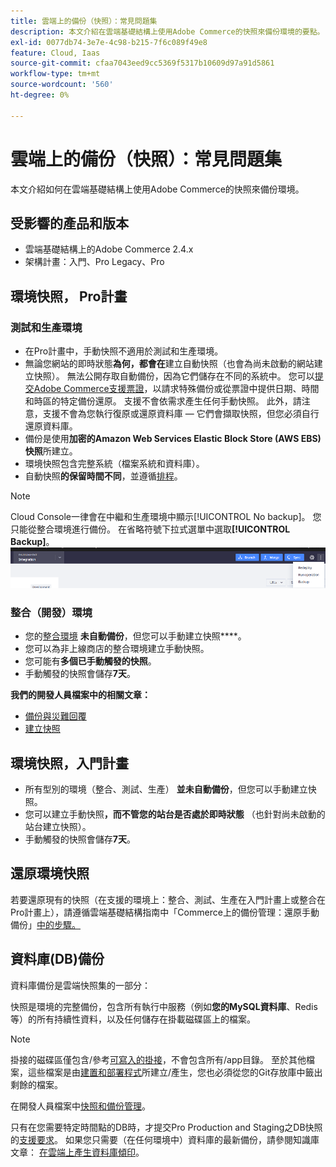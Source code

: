 ```yaml
---
title: 雲端上的備份（快照）：常見問題集
description: 本文介紹在雲端基礎結構上使用Adobe Commerce的快照來備份環境的要點。
exl-id: 0077db74-3e7e-4c98-b215-7f6c089f49e8
feature: Cloud, Iaas
source-git-commit: cfaa7043eed9cc5369f5317b10609d97a91d5861
workflow-type: tm+mt
source-wordcount: '560'
ht-degree: 0%

---
```


# 雲端上的備份（快照）：常見問題集

本文介紹如何在雲端基礎結構上使用Adobe Commerce的快照來備份環境。

## 受影響的產品和版本

* 雲端基礎結構上的Adobe Commerce 2.4.x
* 架構計畫：入門、Pro Legacy、Pro

## 環境快照， Pro計畫

### 測試和生產環境

* 在Pro計畫中，手動快照不適用於測試和生產環境。
* 無論您網站的即時狀態&#x200B;**為何，都會在**建立自動快照（也會為尚未啟動的網站建立快照）。 無法公開存取自動備份，因為它們儲存在不同的系統中。
您可以[提交Adobe Commerce支援票證](/docs/commerce-knowledge-base/kb/help-center-guide/magento-help-center-user-guide.html#submit-ticket)，以請求特殊備份或從票證中提供日期、時間和時區的特定備份還原。 支援不會依需求產生任何手動快照。
此外，請注意，支援不會為您執行復原或還原資料庫 — 它們會擷取快照，但您必須自行還原資料庫。
* 備份是使用&#x200B;**加密的Amazon Web Services Elastic Block Store (AWS EBS)快照**&#x200B;所建立。
* 環境快照包含完整系統（檔案系統和資料庫）。
* 自動快照&#x200B;**的保留時間不同**，並遵循[排程](/docs/commerce-cloud-service/user-guide/architecture/pro-architecture.html?lang=en#backup-and-disaster-recovery)。

>[!NOTE]
>Cloud Console一律會在中繼和生產環境中顯示[!UICONTROL No backup]。 您只能從整合環境進行備份。 在省略符號下拉式選單中選取&#x200B;**[!UICONTROL Backup]**。
>![cloud_console_backup.png](assets/cloud_console_backup.png)





### 整合（開發）環境

* 您的[整合環境](/help/announcements/adobe-commerce-announcements/integration-environment-enhancement-request-pro-and-starter.md) **未自動備份**，但您可以手動建立快照&#x200B;****。
* 您可以為非上線商店的整合環境建立手動快照。
* 您可能有&#x200B;**多個已手動觸發的快照**。
* 手動觸發的快照會儲存&#x200B;**7天**。

**我們的開發人員檔案中的相關文章：**

* [備份與災難回覆](/docs/commerce-cloud-service/user-guide/architecture/pro-architecture.html#backup-and-disaster-recovery)
* [建立快照](/docs/commerce-cloud-service/user-guide/develop/storage/snapshots.html)

## 環境快照，入門計畫

* 所有型別的環境（整合、測試、生產） **並未自動備份**，但您可以手動建立快照。
* 您可以建立手動快照&#x200B;**，而不管您的站台是否處於即時狀態** （也針對尚未啟動的站台建立快照）。
* 手動觸發的快照會儲存&#x200B;**7天**。

## 還原環境快照

若要還原現有的快照（在支援的環境上：整合、測試、生產在入門計畫上或整合在Pro計畫上），請遵循雲端基礎結構指南中「Commerce上的備份管理：還原手動備份」[中的步驟。](https://experienceleague.adobe.com/en/docs/commerce-cloud-service/user-guide/develop/storage/snapshots#restore-a-manual-backup)

## 資料庫(DB)備份

資料庫備份是雲端快照集的一部分：

>>
快照是環境的完整備份，包含所有執行中服務（例如&#x200B;**您的MySQL資料庫**、Redis等）的所有持續性資料，以及任何儲存在掛載磁碟區上的檔案。

>[!NOTE]
>
>掛接的磁碟區僅包含/參考[可寫入的掛接](/docs/commerce-cloud-service/user-guide/configure/app/properties/properties.html?lang=en#mounts)，不會包含所有/app目錄。 至於其他檔案，這些檔案是由[建置和部署程式](/docs/commerce-cloud-service/user-guide/architecture/pro-develop-deploy-workflow.html?lang=en#deployment-workflow)所建立/產生，您也必須從您的Git存放庫中籤出剩餘的檔案。

在開發人員檔案中[快照和備份管理](/docs/commerce-cloud-service/user-guide/develop/storage/snapshots.html)。

只有在您需要特定時間點的DB時，才提交Pro Production and Staging之DB快照的[支援要求](/docs/commerce-knowledge-base/kb/help-center-guide/magento-help-center-user-guide.html?lang=en#submit-ticket)。 如果您只需要（在任何環境中）資料庫的最新備份，請參閱知識庫文章： [在雲端上產生資料庫傾印](/help/how-to/general/create-database-dump-on-cloud.md)。
